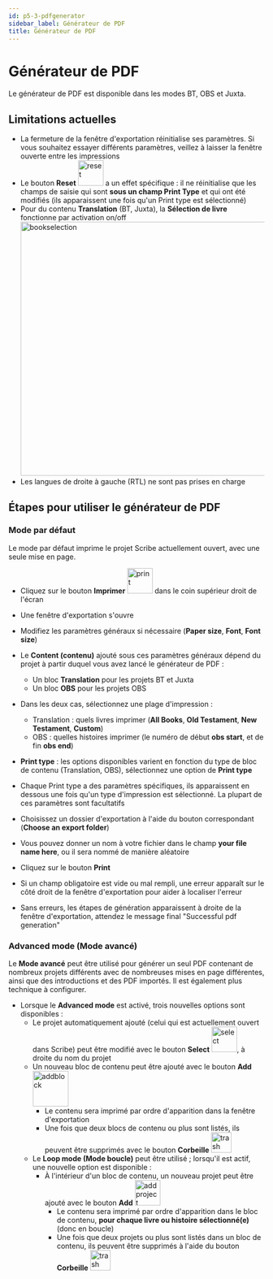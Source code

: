 ```yaml
---
id: p5-3-pdfgenerator
sidebar_label: Générateur de PDF
title: Générateur de PDF
---
```


# Générateur de PDF

Le générateur de PDF est disponible dans les modes BT, OBS et Juxta.

## Limitations actuelles
- La fermeture de la fenêtre d'exportation réinitialise ses paramètres. Si vous souhaitez essayer différents paramètres, veillez à laisser la fenêtre ouverte entre les impressions
- Le bouton **Reset** <img src="/0.7.0/Reset.png"  width="50px" alt="reset"/> a un effet spécifique : il ne réinitialise que les champs de saisie qui sont **sous un champ Print Type** et qui ont été modifiés (ils apparaissent une fois qu'un Print type est sélectionné)
- Pour du contenu **Translation** (BT, Juxta), la **Sélection de livre** fonctionne par activation on/off <img src="/0.8.1/fr_Bookselection.png"  width="500px" alt="bookselection"/>
- Les langues de droite à gauche (RTL) ne sont pas prises en charge

## Étapes pour utiliser le générateur de PDF
### Mode par défaut
Le mode par défaut imprime le projet Scribe actuellement ouvert, avec une seule mise en page.
- Cliquez sur le bouton **Imprimer** <img src="/0.7.0/Print.png"  width="50px" alt="print"/> dans le coin supérieur droit de l'écran
- Une fenêtre d'exportation s'ouvre
- Modifiez les paramètres généraux si nécessaire (**Paper size**, **Font**, **Font size**)
- Le **Content (contenu)** ajouté sous ces paramètres généraux dépend du projet à partir duquel vous avez lancé le générateur de PDF :
  - Un bloc **Translation** pour les projets BT et Juxta
  - Un bloc **OBS** pour les projets OBS
- Dans les deux cas, sélectionnez une plage d'impression :
  - Translation : quels livres imprimer (**All Books**, **Old Testament**, **New Testament**, **Custom**)
  - OBS : quelles histoires imprimer (le numéro de début **obs start**, et de fin **obs end**)

- **Print type** : les options disponibles varient en fonction du type de bloc de contenu (Translation, OBS), sélectionnez une option de **Print type**
- Chaque Print type a des paramètres spécifiques, ils apparaissent en dessous une fois qu'un type d'impression est sélectionné. La plupart de ces paramètres sont facultatifs
- Choisissez un dossier d'exportation à l'aide du bouton correspondant (**Choose an export folder**)
- Vous pouvez donner un nom à votre fichier dans le champ **your file name here**, ou il sera nommé de manière aléatoire
- Cliquez sur le bouton **Print**
- Si un champ obligatoire est vide ou mal rempli, une erreur apparaît sur le côté droit de la fenêtre d'exportation pour aider à localiser l'erreur
- Sans erreurs, les étapes de génération apparaissent à droite de la fenêtre d'exportation, attendez le message final "Successful pdf generation"

### Advanced mode (Mode avancé)
Le **Mode avancé** peut être utilisé pour générer un seul PDF contenant de nombreux projets différents avec de nombreuses mises en page différentes, ainsi que des introductions et des PDF importés. Il est également plus technique à configurer.
- Lorsque le **Advanced mode** est activé, trois nouvelles options sont disponibles :
  - Le projet automatiquement ajouté (celui qui est actuellement ouvert dans Scribe) peut être modifié avec le bouton **Select** <img src="/0.7.0/Select.png"  width="50px" alt="select"/>, à droite du nom du projet
  - Un nouveau bloc de contenu peut être ajouté avec le bouton **Add** <img src="/0.7.0/Addblock.png"  width="70px" alt="addblock"/>
      - Le contenu sera imprimé par ordre d'apparition dans la fenêtre d'exportation
      - Une fois que deux blocs de contenu ou plus sont listés, ils peuvent être supprimés avec le bouton **Corbeille**  <img src="/0.7.0/Trash.png"  width="40px" alt="trash"/>
  - Le **Loop mode (Mode boucle)** peut être utilisé ; lorsqu'il est actif, une nouvelle option est disponible :
    - À l'intérieur d'un bloc de contenu, un nouveau projet peut être ajouté avec le bouton **Add** <img src="/0.7.0/Addproject.png"  width="50px" alt="addproject"/>
      - Le contenu sera imprimé par ordre d'apparition dans le bloc de contenu, **pour chaque livre ou histoire sélectionné(e)** (donc en boucle)
      - Une fois que deux projets ou plus sont listés dans un bloc de contenu, ils peuvent être supprimés à l'aide du bouton **Corbeille**  <img src="/0.7.0/Trash.png"  width="40px" alt="trash"/>
